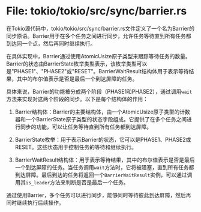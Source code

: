 # File: tokio/tokio/src/sync/barrier.rs

在Tokio源代码中，tokio/tokio/src/sync/barrier.rs文件定义了一个名为Barrier的同步原语。Barrier用于在多个任务之间进行同步，允许任务等待直到所有任务都到达同一个点，然后再同时继续执行。

在具体实现中，Barrier通过使用AtomicUsize原子类型来跟踪等待任务的数量。Barrier的状态由BarrierState枚举类型表示，该枚举类型可以是"PHASE1"、"PHASE2"或"RESET"。BarrierWaitResult结构体用于表示等待结果，其中的布尔值表示是否是最后一个到达屏障的任务。

具体来说，Barrier的功能被分成两个阶段（PHASE1和PHASE2），通过调用`wait`方法来实现对这两个阶段的同步。以下是每个结构体的作用：

1. Barrier结构体：Barrier的主要结构体，由一个AtomicUsize原子类型的计数器和一个BarrierState原子类型的状态字段组成。它提供了在多个任务之间进行同步的功能，可以让任务等待直到所有任务都到达屏障。

2. BarrierState枚举：用于表示Barrier的状态，它可以是PHASE1、PHASE2或RESET。这些状态用于控制任务的等待和继续执行。

3. BarrierWaitResult结构体：用于表示等待结果，其中的布尔值表示是否是最后一个到达屏障的任务。当任务调用`wait`方法时，它将被阻塞，直到所有任务都到达屏障。最后到达的任务将返回一个`BarrierWaitResult`实例，可以通过调用其`is_leader`方法来判断是否是最后一个任务。

通过使用Barrier，多个任务可以进行同步，能够同时等待彼此到达屏障，然后再同时继续执行后续操作。

